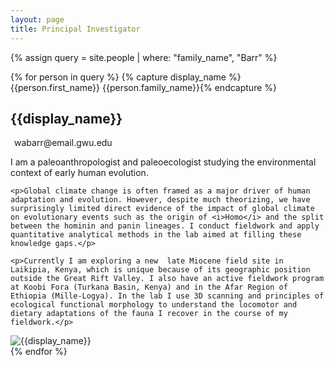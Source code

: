 ```yaml
---
layout: page
title: Principal Investigator
---
```


{% assign query = site.people | where: "family_name", "Barr" %}

{% for person in query %}
{% capture display_name %}{{person.first_name}} {{person.family_name}}{% endcapture %}
<div class="row">
<div class="col-xs-12 col-md-6">
    <h2>{{display_name}}</h2>
    <p><i class="fas fa-envelope" style="padding-right:6px"></i>wabarr@email.gwu.edu</p>
    <p>I am a paleoanthropologist and paleoecologist studying the environmental context of early human evolution.</p>

    <p>Global climate change is often framed as a major driver of human adaptation and evolution. However, despite much theorizing, we have surprisingly limited direct evidence of the impact of global climate on evolutionary events such as the origin of <i>Homo</i> and the split between the hominin and panin lineages. I conduct fieldwork and apply quantitative analytical methods in the lab aimed at filling these knowledge gaps.</p>

    <p>Currently I am exploring a new  late Miocene field site in Laikipia, Kenya, which is unique because of its geographic position outside the Great Rift Valley. I also have an active fieldwork program at Koobi Fora (Turkana Basin, Kenya) and in the Afar Region of Ethiopia (Mille-Logya). In the lab I use 3D scanning and principles of ecological functional morphology to understand the locomotor and dietary adaptations of the fauna I recover in the course of my fieldwork.</p>
</div>
<div class="col-xs-12 col-md-6">
	<img class="img-fluid rounded-circle" src="{{site.baseurl}}/{{person.headshot}}" alt='{{display_name}}'>
</div>


   
</div>
{% endfor %}
